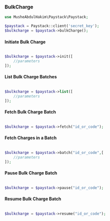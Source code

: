 ### BulkCharge

```php
use MusheAbdulHakim\Paystack\Paystack;

$paystack = Paystack::client('secret_key');
$bulkcharge = $paystack->bulkCharge();
```

#### Initiate Bulk Charge

```php

$bulkcharge = $paystack->init([
    //parameters
]);
```

#### List Bulk Charge Batches


```php

$bulkcharge = $paystack->list([
    //parameters
]);

```

#### Fetch Bulk Charge Batch


```php

$bulkcharge = $paystack->fetch("id_or_code");

```


#### Fetch Charges in a Batch


```php

$bulkcharge = $paystack->batch("id_or_code",[
    //parameters
]);

```

#### Pause Bulk Charge Batch


```php

$bulkcharge = $paystack->pause("id_or_code");

```

#### Resume Bulk Charge Batch


```php

$bulkcharge = $paystack->resume("id_or_code");

```

